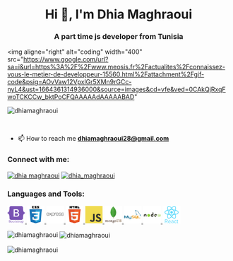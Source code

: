 <h1 align="center">Hi 👋, I'm Dhia Maghraoui</h1>
<h3 align="center">A part time js developer from Tunisia</h3>

<img aligne="right" alt="coding" width="400" src="https://www.google.com/url?sa=i&url=https%3A%2F%2Fwww.meosis.fr%2Factualites%2Fconnaissez-vous-le-metier-de-developpeur-15560.html%2Fattachment%2Fgif-code&psig=AOvVaw12VpxlGr5XMn9rGCc-nyL4&ust=1664361314936000&source=images&cd=vfe&ved=0CAkQjRxqFwoTCKCCw_bktPoCFQAAAAAdAAAAABAD"
<p align="left"> <img src="https://komarev.com/ghpvc/?username=dhiamaghraoui&label=Profile%20views&color=0e75b6&style=flat" alt="dhiamaghraoui" /> </p>

<p align="left"> <a href="https://twitter.com/" target="blank"><img src="https://img.shields.io/twitter/follow/?logo=twitter&style=for-the-badge" alt="" /></a> </p>

- 📫 How to reach me **dhiamaghraoui28@gmail.com**

<h3 align="left">Connect with me:</h3>
<p align="left">
<a href="https://fb.com/dhia maghraoui" target="blank"><img align="center" src="https://raw.githubusercontent.com/rahuldkjain/github-profile-readme-generator/master/src/images/icons/Social/facebook.svg" alt="dhia maghraoui" height="30" width="40" /></a>
<a href="https://instagram.com/dhia_maghraoui" target="blank"><img align="center" src="https://raw.githubusercontent.com/rahuldkjain/github-profile-readme-generator/master/src/images/icons/Social/instagram.svg" alt="dhia_maghraoui" height="30" width="40" /></a>
</p>

<h3 align="left">Languages and Tools:</h3>
<p align="left"> <a href="https://getbootstrap.com" target="_blank" rel="noreferrer"> <img src="https://raw.githubusercontent.com/devicons/devicon/master/icons/bootstrap/bootstrap-plain-wordmark.svg" alt="bootstrap" width="40" height="40"/> </a> <a href="https://www.w3schools.com/css/" target="_blank" rel="noreferrer"> <img src="https://raw.githubusercontent.com/devicons/devicon/master/icons/css3/css3-original-wordmark.svg" alt="css3" width="40" height="40"/> </a> <a href="https://expressjs.com" target="_blank" rel="noreferrer"> <img src="https://raw.githubusercontent.com/devicons/devicon/master/icons/express/express-original-wordmark.svg" alt="express" width="40" height="40"/> </a> <a href="https://www.w3.org/html/" target="_blank" rel="noreferrer"> <img src="https://raw.githubusercontent.com/devicons/devicon/master/icons/html5/html5-original-wordmark.svg" alt="html5" width="40" height="40"/> </a> <a href="https://developer.mozilla.org/en-US/docs/Web/JavaScript" target="_blank" rel="noreferrer"> <img src="https://raw.githubusercontent.com/devicons/devicon/master/icons/javascript/javascript-original.svg" alt="javascript" width="40" height="40"/> </a> <a href="https://www.mongodb.com/" target="_blank" rel="noreferrer"> <img src="https://raw.githubusercontent.com/devicons/devicon/master/icons/mongodb/mongodb-original-wordmark.svg" alt="mongodb" width="40" height="40"/> </a> <a href="https://www.mysql.com/" target="_blank" rel="noreferrer"> <img src="https://raw.githubusercontent.com/devicons/devicon/master/icons/mysql/mysql-original-wordmark.svg" alt="mysql" width="40" height="40"/> </a> <a href="https://nodejs.org" target="_blank" rel="noreferrer"> <img src="https://raw.githubusercontent.com/devicons/devicon/master/icons/nodejs/nodejs-original-wordmark.svg" alt="nodejs" width="40" height="40"/> </a> <a href="https://reactjs.org/" target="_blank" rel="noreferrer"> <img src="https://raw.githubusercontent.com/devicons/devicon/master/icons/react/react-original-wordmark.svg" alt="react" width="40" height="40"/> </a> </p>

<p><img align="left" src="https://github-readme-stats.vercel.app/api/top-langs?username=dhiamaghraoui&show_icons=true&locale=en&layout=compact" alt="dhiamaghraoui" /></p>

<p>&nbsp;<img align="center" src="https://github-readme-stats.vercel.app/api?username=dhiamaghraoui&show_icons=true&locale=en" alt="dhiamaghraoui" /></p>

<p><img align="center" src="https://github-readme-streak-stats.herokuapp.com/?user=dhiamaghraoui&" alt="dhiamaghraoui" /></p>

